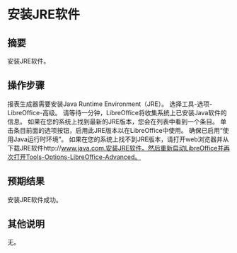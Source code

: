 # 安装JRE软件

## 摘要

安装JRE软件。

## 操作步骤

报表生成器需要安装Java Runtime Environment（JRE）。
选择工具-选项-LibreOffice-高级。
请等待一分钟，LibreOffice将收集系统上已安装Java软件的信息。
如果在您的系统上找到最新的JRE版本，您会在列表中看到一个条目。
单击条目前面的选项按钮，启用此JRE版本以在LibreOffice中使用。
确保已启用“使用Java运行时环境”。
如果在您的系统上找不到JRE版本，请打开web浏览器并从下载JRE软件http://www.java.com.安装JRE软件。然后重新启动LibreOffice并再次打开Tools-Options-LibreOffice-Advanced。

## 预期结果

安装JRE软件成功。

## 其他说明

无。
